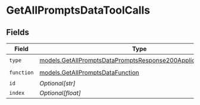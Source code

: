 # GetAllPromptsDataToolCalls


## Fields

| Field                                                                                                                                | Type                                                                                                                                 | Required                                                                                                                             | Description                                                                                                                          |
| ------------------------------------------------------------------------------------------------------------------------------------ | ------------------------------------------------------------------------------------------------------------------------------------ | ------------------------------------------------------------------------------------------------------------------------------------ | ------------------------------------------------------------------------------------------------------------------------------------ |
| `type`                                                                                                                               | [models.GetAllPromptsDataPromptsResponse200ApplicationJSONType](../models/getallpromptsdatapromptsresponse200applicationjsontype.md) | :heavy_check_mark:                                                                                                                   | N/A                                                                                                                                  |
| `function`                                                                                                                           | [models.GetAllPromptsDataFunction](../models/getallpromptsdatafunction.md)                                                           | :heavy_check_mark:                                                                                                                   | N/A                                                                                                                                  |
| `id`                                                                                                                                 | *Optional[str]*                                                                                                                      | :heavy_minus_sign:                                                                                                                   | N/A                                                                                                                                  |
| `index`                                                                                                                              | *Optional[float]*                                                                                                                    | :heavy_minus_sign:                                                                                                                   | N/A                                                                                                                                  |